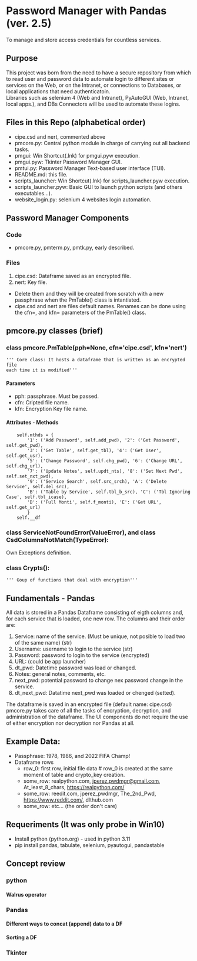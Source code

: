 # Password Manager with Pandas (ver. 2.5)
To manage and store access credentials for countless services.

## Purpose
This project was born from the need to have a secure repository from which to read user and password data to automate login to
different sites or services on the Web, or on the Intranet, or connections to Databases, or local applications that need
authenticatoin.    
Libraries such as selenium 4 (Web and Intranet), PyAutoGUI (Web, Intranet, local apps.), and DBs Connectors will be used to 
automate these logins.

## Files in this Repo (alphabetical order)
- cipe.csd and nert, commented above
- pmcore.py: Central python module in charge of carrying out all backend tasks.
- pmgui: Win Shortcut(.lnk) for pmgui.pyw execution.
- pmgui.pyw: Tkinter Password Manager GUI.
- pmtui.py: Password Manager Text-based user interface (TUI).
- README.md: this file.
- scripts_launcher: Win Shortcut(.lnk) for scripts_launcher.pyw execution.
- scripts_launcher.pyw: Basic GUI to launch python scripts (and others executables...).
- website_login.py: selenium 4 websites login automation.

## Password Manager Components
### Code
- pmcore.py, pmterm.py, pmtk.py, early described.
### Files
1. cipe.csd: Dataframe saved as an encrypted file.
2. nert: Key file.
- Delete them and they will be created from scratch with a new passphrase when the PmTable() class is intantiated.
- cipe.csd and nert are files default names. Renames can be done using the cfn=, and kfn= parameters of the PmTable() class.

## pmcore.py classes (brief)
### class pmcore.PmTable(pph=None, cfn='cipe.csd', kfn='nert')
    ''' Core class: It hosts a dataframe that is written as an encrypted file
    each time it is modified'''
#### Parameters
- pph: passphrase. Must be passed.
- cfn: Cripted file name.
- kfn: Encryption Key file name.
#### Attributes - Methods
        self.mthds = {
            '1': ('Add Password', self.add_pwd), '2': ('Get Password', self.get_pwd),
            '3': ('Get Table', self.get_tbl), '4': ('Get User', self.get_usr),
            '5': ('Change Password', self.chg_pwd), '6': ('Change URL', self.chg_url),
            '7': ('Update Notes', self.updt_nts), '8': ('Set Next Pwd', self.set_nxt_pwd),
            '9': ('Service Search', self.src_srch), 'A': ('Delete Service', self.del_src),
            'B': ('Table by Service', self.tbl_b_src), 'C': ('Tbl Ignoring Case', self.tbl_icase),
            'D': ('Full Monti', self.f_monti), 'E': ('Get URL', self.get_url)
            }
		self.__df
### class ServiceNotFoundError(ValueError), and class CsdColumnsNotMatch(TypeError):
Own Exceptions definition.
### class Crypts():
    ''' Goup of functions that deal with encryption'''

## Fundamentals - Pandas
All data is stored in a Pandas Dataframe consisting of eigth columns and, for each service that is loaded, one new row. The columns and 
their order are:    
1. Service: name of the service. (Must be unique, not posible to load two of the same name) (str)
2. Username: username to login to the service (str)
3. Password: password to login to the service (encrypted)
4. URL: (could be app launcher)
5. dt_pwd: Datetime password was load or changed.
6. Notes: general notes, comments, etc.
7. next_pwd: potential password to change nex password change in the service.
8. dt_next_pwd: Datatime next_pwd was loaded or chenged (setted).     
  
The dataframe is saved in an encrypted file (default name: cipe.csd)    
pmcore.py takes care of all the tasks of encryption, decryption, and administration of the dataframe. The UI components do not 
require the use of either encryption nor decryption nor Pandas at all.

## Example Data:
- Passphrase: 1978, 1986, and 2022 FIFA Champ!
- Dataframe rows
	- row_0: first row, initial file data		# row_0 is created at the same moment of table and crypto_key creation.
	- some_row: realpython.com, jperez.pwdmgr@gmail.com, At_least_8_chars, https://realpython.com/
	- some_row: reedit.com, jperez_pwdmgr, The_2nd_Pwd, https://www.reddit.com/, dlthub.com
	- some_row: etc... (the order don't care)

## Requeriments (It was only probe in Win10)
- Install python (python.org) - used in python 3.11
- pip install pandas, tabulate, selenium, pyautogui, pandastable

## Concept review
### python
#### Walrus operator
### Pandas
#### Different ways to concat (append) data to a DF
#### Sorting a DF
### Tkinter
